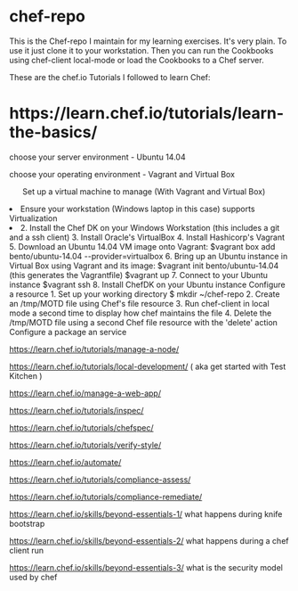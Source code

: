 # chef-repo

This is the Chef-repo I maintain for my learning exercises.  It's very plain.
To use it just clone it to your workstation.  Then you can run the Cookbooks using chef-client local-mode or load the Cookbooks to a Chef server.

These are the chef.io Tutorials I followed to learn Chef:

<h1>https://learn.chef.io/tutorials/learn-the-basics/</h1>

<p>choose your server environment - Ubuntu 14.04</p>
<p>choose your operating environment - Vagrant and Virtual Box</p>
<ol>Set up a virtual machine to manage (With Vagrant and Virtual Box)</ol>
<li> Ensure your workstation (Windows laptop in this case) supports Virtualization<li>
2. Install the Chef DK on your Windows Workstation (this includes a git and a ssh client)
3. Install Oracle's VirtualBox
4. Install Hashicorp's Vagrant
5. Download an Ubuntu 14.04 VM image onto Vagrant:  
     $vagrant box add bento/ubuntu-14.04 --provider=virtualbox
6. Bring up an Ubuntu instance in Virtual Box using Vagrant and its image: 
     $vagrant init bento/ubuntu-14.04   (this generates the Vagrantfile)
     $vagrant up 
7. Connect to your Ubuntu instance
     $vagrant ssh
8. Install ChefDK on your Ubuntu instance
Configure a resource
1. Set up your working directory
   $ mkdir ~/chef-repo
2. Create an /tmp/MOTD file using Chef's file resource
3. Run chef-client in local mode a second time to display how chef maintains the file
4. Delete the /tmp/MOTD file using a second Chef file resource with the 'delete' action
Configure a package an service


https://learn.chef.io/tutorials/manage-a-node/

https://learn.chef.io/tutorials/local-development/   ( aka get started with Test Kitchen )

https://learn.chef.io/manage-a-web-app/

https://learn.chef.io/tutorials/inspec/

https://learn.chef.io/tutorials/chefspec/

https://learn.chef.io/tutorials/verify-style/

https://learn.chef.io/automate/

https://learn.chef.io/tutorials/compliance-assess/

https://learn.chef.io/tutorials/compliance-remediate/

https://learn.chef.io/skills/beyond-essentials-1/ what happens during knife bootstrap

https://learn.chef.io/skills/beyond-essentials-2/ what happens during a chef client run

https://learn.chef.io/skills/beyond-essentials-3/ what is the security model used by chef


